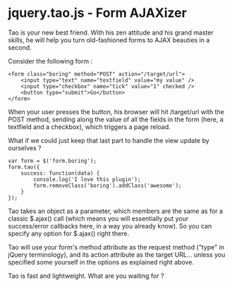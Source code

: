 jquery.tao.js - Form AJAXizer
=============================

Tao is your new best friend. With his zen attitude and his grand master skills, he will help you turn old-fashioned forms to AJAX beauties in a second.

Consider the following form :

```
<form class="boring" method="POST" action="/target/url">
    <input type="text" name="textfield" value="my value" />
    <input type="checkbox" name="tick" value="1" checked />
    <button type="submit">Go</button>
</form>
```

When your user presses the button, his browser will hit /target/url with the POST method, sending along the value of all the fields in the form (here, a textfield and a checkbox), which triggers a page reload.

What if we could just keep that last part to handle the view update by ourselves ?

```
var form = $('form.boring');
form.tao({
    success: function(data) {
        console.log('I love this plugin');
        form.removeClass('boring').addClass('awesome');
    }
});
```

Tao takes an object as a parameter, which members are the same as for a classic $.ajax() call (which means you will essentially put your success/error callbacks here, in a way you already know). So you can specify any option for $.ajax() right there.

Tao will use your form's method attribute as the request method ("type" in jQuery terminology), and its action attribute as the target URL... unless you specified some yourself in the options as explained right above.

Tao is fast and lightweight. What are you waiting for ?